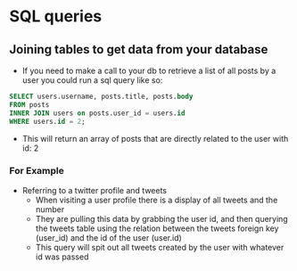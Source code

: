 # SQL queries

## **Joining tables to get data from your database**

- If you need to make a call to your db to retrieve a list of all posts by a user you could run a sql query like so:

```sql
SELECT users.username, posts.title, posts.body 
FROM posts
INNER JOIN users on posts.user_id = users.id
WHERE users.id = 2;
```

- This will return an array of posts that are directly related to the user with id: 2


### **For Example**
- Referring to a twitter profile and tweets
    - When visiting a user profile there is a display of all tweets and the number
    - They are pulling this data by grabbing the user id, and then querying the tweets table using the relation between the tweets foreign key (user_id) and the id of the user (user.id)
    - This query will spit out all tweets created by the user with whatever id was passed